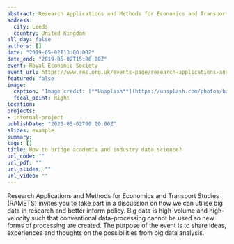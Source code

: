 ```yaml
---
abstract: Research Applications and Methods for Economics and Transport Studies (RAMETS) invites you to take part in a discussion on how we can utilise big data in research and better inform policy. Big data is high-volume and high-velocity such that conventional data-processing cannot be used so new forms of processing are created. The purpose of the event is to share ideas, experiences and thoughts on the possibilities from big data analysis.
address:
  city: Leeds
  country: United Kingdom
all_day: false
authors: []
date: "2019-05-02T13:00:00Z"
date_end: "2019-05-02T15:00:00Z"
event: Royal Economic Society
event_url: https://www.res.org.uk/events-page/research-applications-and-methods-in-economics-and-transport-studies-.html
featured: false
image:
  caption: 'Image credit: [**Unsplash**](https://unsplash.com/photos/bzdhc5b3Bxs)'
  focal_point: Right
location: 
projects:
- internal-project
publishDate: "2020-05-02T00:00:00Z"
slides: example
summary: 
tags: []
title: How to bridge academia and industry data science?
url_code: ""
url_pdf: ""
url_slides: ""
url_video: ""
---
```


Research Applications and Methods for Economics and Transport Studies (RAMETS) invites you to take part in a discussion on how we can utilise big data in research and better inform policy. Big data is high-volume and high-velocity such that conventional data-processing cannot be used so new forms of processing are created. The purpose of the event is to share ideas, experiences and thoughts on the possibilities from big data analysis.

